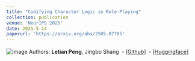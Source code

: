 ```yaml
---
title: "Codifying Character Logic in Role-Playing"
collection: publication
venue: 'NeurIPS 2025'
date: 2025-5-14
paperurl: 'https://arxiv.org/abs/2505.07705'
---
```

![image](https://github.com/user-attachments/assets/0d16b12f-da72-44b3-aef9-c7975bbcd0eb)
Authors: **Letian Peng**, Jingbo Shang ・[[Github]](https://github.com/KomeijiForce/Codified_Profile_Koishiday_2025) ・[[Huggingface]](https://huggingface.co/KomeijiForce/Fandom_Codified_Profiles)
